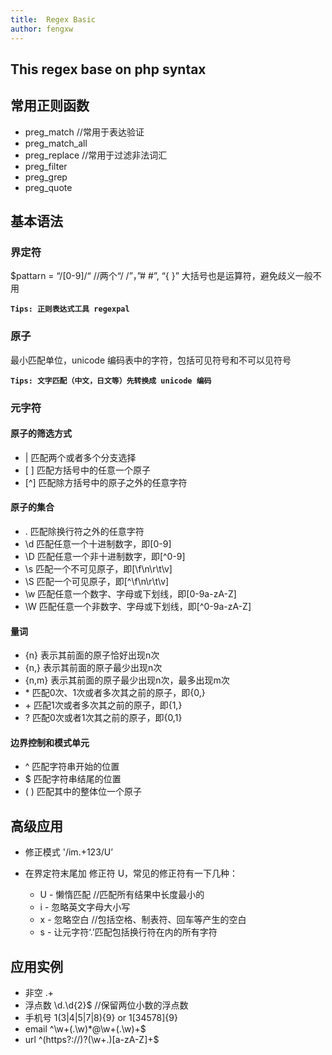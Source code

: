```yaml
---
title:  Regex Basic
author: fengxw
---
```


This regex base on php syntax
---

## 常用正则函数
- preg_match //常用于表达验证
- preg_match_all
- preg_replace //常用于过滤非法词汇
- preg_filter
- preg_grep
- preg_quote

## 基本语法

### 界定符
$pattarn = “/[0-9]/“ //两个“/ /”，”# #”, “{ }” 大括号也是运算符，避免歧义一般不用

**`Tips: 正则表达式工具 regexpal`**

### 原子
最小匹配单位，unicode 编码表中的字符，包括可见符号和不可以见符号

**`Tips: 文字匹配（中文，日文等）先转换成 unicode 编码`**

### 元字符

#### 原子的筛选方式
- | 匹配两个或者多个分支选择
- \[ ] 匹配方括号中的任意一个原子
- \[^] 匹配除方括号中的原子之外的任意字符

#### 原子的集合
- . 匹配除换行符之外的任意字符
- \d 匹配任意一个十进制数字，即[0-9]
- \D 匹配任意一个非十进制数字，即[^0-9]
- \s 匹配一个不可见原子，即[\f\n\r\t\v]
- \S 匹配一个可见原子，即[^\f\n\r\t\v]
- \w 匹配任意一个数字、字母或下划线，即[0-9a-zA-Z]
- \W 匹配任意一个非数字、字母或下划线，即[^0-9a-zA-Z]

#### 量词
- {n} 表示其前面的原子恰好出现n次
- {n,} 表示其前面的原子最少出现n次
- {n,m} 表示其前面的原子最少出现n次，最多出现m次
- \* 匹配0次、1次或者多次其之前的原子，即{0,}
- \+ 匹配1次或者多次其之前的原子，即{1,}
- ? 匹配0次或者1次其之前的原子，即{0,1}

#### 边界控制和模式单元
- ^ 匹配字符串开始的位置
- $ 匹配字符串结尾的位置
- ( ) 匹配其中的整体位一个原子

## 高级应用
- 修正模式 '/im.+123/U’
- 在界定符末尾加 修正符 U，常见的修正符有一下几种：

    - U - 懒惰匹配 //匹配所有结果中长度最小的
    - i - 忽略英文字母大小写
    - x - 忽略空白 //包括空格、制表符、回车等产生的空白
    - s - 让元字符‘.’匹配包括换行符在内的所有字符

## 应用实例
- 非空 .+
- 浮点数 \d.\d{2}$ //保留两位小数的浮点数
- 手机号 1(3|4|5|7|8){9} or 1[34578]{9}
- email ^\w+(.\w)*@\w+(.\w)+$
- url ^(https?://)?(\w+.)[a-zA-Z]+$

